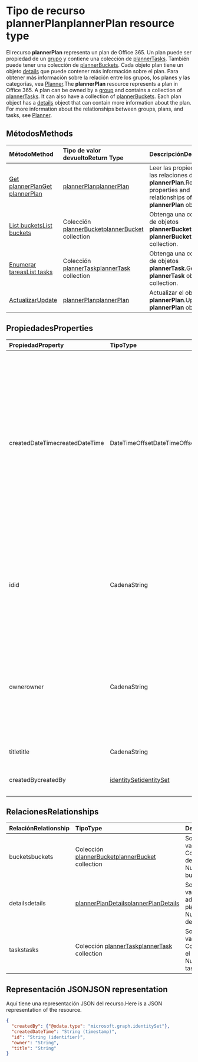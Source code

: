 # <a name="plannerplan-resource-type"></a><span data-ttu-id="c8ce5-101">Tipo de recurso plannerPlan</span><span class="sxs-lookup"><span data-stu-id="c8ce5-101">plannerPlan resource type</span></span>

<span data-ttu-id="c8ce5-p101">El recurso **plannerPlan** representa un plan de Office 365. Un plan puede ser propiedad de un [grupo](group.md) y contiene una colección de [plannerTasks](plannerTask.md). También puede tener una colección de [plannerBuckets](plannerBucket.md). Cada objeto plan tiene un objeto [details](plannerPlanDetails.md) que puede contener más información sobre el plan. Para obtener más información sobre la relación entre los grupos, los planes y las categorías, vea [Planner](planner_overview.md).</span><span class="sxs-lookup"><span data-stu-id="c8ce5-p101">The **plannerPlan** resource represents a plan in Office 365. A plan can be owned by a [group](group.md) and contains a collection of [plannerTasks](plannerTask.md). It can also have a collection of [plannerBuckets](plannerBucket.md). Each plan object has a [details](plannerPlanDetails.md) object that can contain more information about the plan. For more information about the relationships between groups, plans, and tasks, see [Planner](planner_overview.md).</span></span>

## <a name="methods"></a><span data-ttu-id="c8ce5-107">Métodos</span><span class="sxs-lookup"><span data-stu-id="c8ce5-107">Methods</span></span>

| <span data-ttu-id="c8ce5-108">Método</span><span class="sxs-lookup"><span data-stu-id="c8ce5-108">Method</span></span>           | <span data-ttu-id="c8ce5-109">Tipo de valor devuelto</span><span class="sxs-lookup"><span data-stu-id="c8ce5-109">Return Type</span></span>    |<span data-ttu-id="c8ce5-110">Descripción</span><span class="sxs-lookup"><span data-stu-id="c8ce5-110">Description</span></span>|
|:---------------|:--------|:----------|
|[<span data-ttu-id="c8ce5-111">Get plannerPlan</span><span class="sxs-lookup"><span data-stu-id="c8ce5-111">Get plannerPlan</span></span>](../api/plannerplan_get.md) | [<span data-ttu-id="c8ce5-112">plannerPlan</span><span class="sxs-lookup"><span data-stu-id="c8ce5-112">plannerPlan</span></span>](plannerplan.md) |<span data-ttu-id="c8ce5-113">Leer las propiedades y las relaciones del objeto **plannerPlan**.</span><span class="sxs-lookup"><span data-stu-id="c8ce5-113">Read properties and relationships of **plannerPlan** object.</span></span>|
|[<span data-ttu-id="c8ce5-114">List buckets</span><span class="sxs-lookup"><span data-stu-id="c8ce5-114">List buckets</span></span>](../api/plannerplan_list_buckets.md) |<span data-ttu-id="c8ce5-115">Colección [plannerBucket](plannerbucket.md)</span><span class="sxs-lookup"><span data-stu-id="c8ce5-115">[plannerBucket](plannerbucket.md) collection</span></span>| <span data-ttu-id="c8ce5-116">Obtenga una colección de objetos **plannerBucket**.</span><span class="sxs-lookup"><span data-stu-id="c8ce5-116">Get a **plannerBucket** object collection.</span></span>|
|[<span data-ttu-id="c8ce5-117">Enumerar tareas</span><span class="sxs-lookup"><span data-stu-id="c8ce5-117">List tasks</span></span>](../api/plannerplan_list_tasks.md) |<span data-ttu-id="c8ce5-118">Colección [plannerTask](plannertask.md)</span><span class="sxs-lookup"><span data-stu-id="c8ce5-118">[plannerTask](plannertask.md) collection</span></span>| <span data-ttu-id="c8ce5-119">Obtenga una colección de objetos **plannerTask**.</span><span class="sxs-lookup"><span data-stu-id="c8ce5-119">Get a **plannerTask** object collection.</span></span>|
|[<span data-ttu-id="c8ce5-120">Actualizar</span><span class="sxs-lookup"><span data-stu-id="c8ce5-120">Update</span></span>](../api/plannerplan_update.md) | [<span data-ttu-id="c8ce5-121">plannerPlan</span><span class="sxs-lookup"><span data-stu-id="c8ce5-121">plannerPlan</span></span>](plannerplan.md) |<span data-ttu-id="c8ce5-122">Actualizar el objeto **plannerPlan**.</span><span class="sxs-lookup"><span data-stu-id="c8ce5-122">Update **plannerPlan** object.</span></span> |

## <a name="properties"></a><span data-ttu-id="c8ce5-123">Propiedades</span><span class="sxs-lookup"><span data-stu-id="c8ce5-123">Properties</span></span>
| <span data-ttu-id="c8ce5-124">Propiedad</span><span class="sxs-lookup"><span data-stu-id="c8ce5-124">Property</span></span>     | <span data-ttu-id="c8ce5-125">Tipo</span><span class="sxs-lookup"><span data-stu-id="c8ce5-125">Type</span></span>   |<span data-ttu-id="c8ce5-126">Descripción</span><span class="sxs-lookup"><span data-stu-id="c8ce5-126">Description</span></span>|
|:---------------|:--------|:----------|
|<span data-ttu-id="c8ce5-127">createdDateTime</span><span class="sxs-lookup"><span data-stu-id="c8ce5-127">createdDateTime</span></span>|<span data-ttu-id="c8ce5-128">DateTimeOffset</span><span class="sxs-lookup"><span data-stu-id="c8ce5-128">DateTimeOffset</span></span>|<span data-ttu-id="c8ce5-p102">Solo lectura. Fecha y hora en que se creó el plan. El tipo de marca de tiempo representa la información de fecha y hora con el formato ISO 8601 y siempre pertenece a la zona horaria UTC. Por ejemplo, la medianoche UTC del 1 de enero de 2014 sería así: `'2014-01-01T00:00:00Z'`</span><span class="sxs-lookup"><span data-stu-id="c8ce5-p102">Read-only. Date and time at which the plan is created. The Timestamp type represents date and time information using ISO 8601 format and is always in UTC time. For example, midnight UTC on Jan 1, 2014 would look like this: `'2014-01-01T00:00:00Z'`</span></span>|
|<span data-ttu-id="c8ce5-133">id</span><span class="sxs-lookup"><span data-stu-id="c8ce5-133">id</span></span>|<span data-ttu-id="c8ce5-134">Cadena</span><span class="sxs-lookup"><span data-stu-id="c8ce5-134">String</span></span>| <span data-ttu-id="c8ce5-135">Solo lectura.</span><span class="sxs-lookup"><span data-stu-id="c8ce5-135">Read-only.</span></span> <span data-ttu-id="c8ce5-136">Identificador del plan.</span><span class="sxs-lookup"><span data-stu-id="c8ce5-136">Title of the plan.</span></span> <span data-ttu-id="c8ce5-137">Tiene 28 caracteres y distingue mayúsculas y minúsculas.</span><span class="sxs-lookup"><span data-stu-id="c8ce5-137">It is 28 characters long and case-sensitive.</span></span> <span data-ttu-id="c8ce5-138">[La validación de formato](planner_identifiers_disclaimer.md) se realiza en el servicio.</span><span class="sxs-lookup"><span data-stu-id="c8ce5-138">[Format validation](planner_identifiers_disclaimer.md) is done on the service.</span></span>|
|<span data-ttu-id="c8ce5-139">owner</span><span class="sxs-lookup"><span data-stu-id="c8ce5-139">owner</span></span>|<span data-ttu-id="c8ce5-140">Cadena</span><span class="sxs-lookup"><span data-stu-id="c8ce5-140">String</span></span>|<span data-ttu-id="c8ce5-p104">Id. del [grupo](group.md) que tiene el plan. Para poder establecer este campo, debe existir un grupo válido. Una vez establecido, solo lo puede actualizar el propietario.</span><span class="sxs-lookup"><span data-stu-id="c8ce5-p104">ID of the [Group](group.md) that owns the plan. A valid group must exist before this field can be set. Once set, this can only be updated by the owner.</span></span>|
|<span data-ttu-id="c8ce5-144">title</span><span class="sxs-lookup"><span data-stu-id="c8ce5-144">title</span></span>|<span data-ttu-id="c8ce5-145">Cadena</span><span class="sxs-lookup"><span data-stu-id="c8ce5-145">String</span></span>|<span data-ttu-id="c8ce5-p105">Obligatorio. Título del plan.</span><span class="sxs-lookup"><span data-stu-id="c8ce5-p105">Required. Title of the plan.</span></span>|
|<span data-ttu-id="c8ce5-148">createdBy</span><span class="sxs-lookup"><span data-stu-id="c8ce5-148">createdBy</span></span>|[<span data-ttu-id="c8ce5-149">identitySet</span><span class="sxs-lookup"><span data-stu-id="c8ce5-149">identitySet</span></span>](identityset.md)|<span data-ttu-id="c8ce5-p106">Solo lectura. El usuario que creó el plan.</span><span class="sxs-lookup"><span data-stu-id="c8ce5-p106">Read-only. The user who created the plan.</span></span>|

## <a name="relationships"></a><span data-ttu-id="c8ce5-152">Relaciones</span><span class="sxs-lookup"><span data-stu-id="c8ce5-152">Relationships</span></span>
| <span data-ttu-id="c8ce5-153">Relación</span><span class="sxs-lookup"><span data-stu-id="c8ce5-153">Relationship</span></span> | <span data-ttu-id="c8ce5-154">Tipo</span><span class="sxs-lookup"><span data-stu-id="c8ce5-154">Type</span></span>   |<span data-ttu-id="c8ce5-155">Descripción</span><span class="sxs-lookup"><span data-stu-id="c8ce5-155">Description</span></span>|
|:---------------|:--------|:----------|
|<span data-ttu-id="c8ce5-156">buckets</span><span class="sxs-lookup"><span data-stu-id="c8ce5-156">buckets</span></span>|<span data-ttu-id="c8ce5-157">Colección [plannerBucket](plannerbucket.md)</span><span class="sxs-lookup"><span data-stu-id="c8ce5-157">[plannerBucket](plannerbucket.md) collection</span></span>| <span data-ttu-id="c8ce5-p107">Solo lectura. Admite valores NULL. Colección de depósitos del plan.</span><span class="sxs-lookup"><span data-stu-id="c8ce5-p107">Read-only. Nullable. Collection of buckets in the plan.</span></span>|
|<span data-ttu-id="c8ce5-161">details</span><span class="sxs-lookup"><span data-stu-id="c8ce5-161">details</span></span>|[<span data-ttu-id="c8ce5-162">plannerPlanDetails</span><span class="sxs-lookup"><span data-stu-id="c8ce5-162">plannerPlanDetails</span></span>](plannerplandetails.md)| <span data-ttu-id="c8ce5-p108">Solo lectura. Admite valores NULL. Detalles adicionales sobre el plan.</span><span class="sxs-lookup"><span data-stu-id="c8ce5-p108">Read-only. Nullable. Additional details about the plan.</span></span>|
|<span data-ttu-id="c8ce5-166">tasks</span><span class="sxs-lookup"><span data-stu-id="c8ce5-166">tasks</span></span>|<span data-ttu-id="c8ce5-167">Colección [plannerTask](plannertask.md)</span><span class="sxs-lookup"><span data-stu-id="c8ce5-167">[plannerTask](plannertask.md) collection</span></span>| <span data-ttu-id="c8ce5-p109">Solo lectura. Admite valores NULL. Colección de tareas en el plan.</span><span class="sxs-lookup"><span data-stu-id="c8ce5-p109">Read-only. Nullable. Collection of tasks in the plan.</span></span>|

## <a name="json-representation"></a><span data-ttu-id="c8ce5-171">Representación JSON</span><span class="sxs-lookup"><span data-stu-id="c8ce5-171">JSON representation</span></span>

<span data-ttu-id="c8ce5-172">Aquí tiene una representación JSON del recurso.</span><span class="sxs-lookup"><span data-stu-id="c8ce5-172">Here is a JSON representation of the resource.</span></span>

<!-- {
  "blockType": "resource",
  "baseType": "microsoft.graph.entity",
  "optionalProperties": [

  ],
  "@odata.type": "microsoft.graph.plannerPlan"
}-->

```json
{
  "createdBy": {"@odata.type": "microsoft.graph.identitySet"},
  "createdDateTime": "String (timestamp)",
  "id": "String (identifier)",
  "owner": "String",
  "title": "String"
}

```

<!-- uuid: 8fcb5dbc-d5aa-4681-8e31-b001d5168d79
2015-10-25 14:57:30 UTC -->
<!-- {
  "type": "#page.annotation",
  "description": "plannerPlan resource",
  "keywords": "",
  "section": "documentation",
  "tocPath": ""
}-->